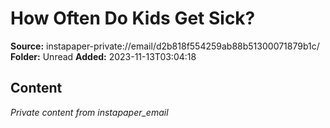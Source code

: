 # How Often Do Kids Get Sick?

**Source:** instapaper-private://email/d2b818f554259ab88b51300071879b1c/
**Folder:** Unread
**Added:** 2023-11-13T03:04:18




## Content
*Private content from instapaper_email*
